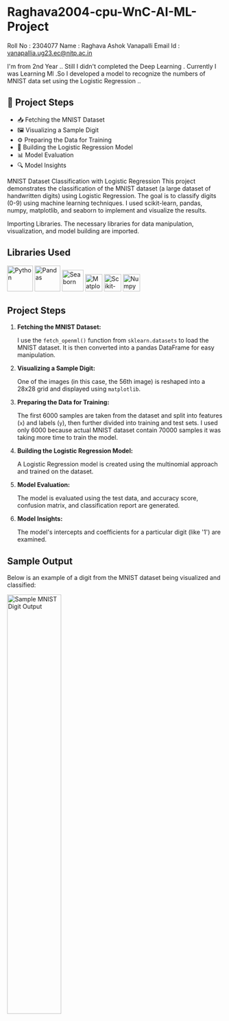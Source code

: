 # Raghava2004-cpu-WnC-AI-ML-Project
Roll No : 2304077 
Name : Raghava Ashok Vanapalli
Email Id : vanapallia.ug23.ec@nitp.ac.in

I'm from 2nd Year .. Still I didn't completed the Deep Learning . Currently I was Learning Ml .So I developed a model to recognize the numbers of MNIST data set using
the Logistic Regression ..

<h2>🚀 Project Steps</h2>
<ul>
  <li>📥 Fetching the MNIST Dataset</li>
  <li>🖼 Visualizing a Sample Digit</li>
  <li>⚙️ Preparing the Data for Training</li>
  <li>🔧 Building the Logistic Regression Model</li>
  <li>📊 Model Evaluation</li>
  <li>🔍 Model Insights</li>
</ul>






MNIST Dataset Classification with Logistic Regression
This project demonstrates the classification of the MNIST dataset (a large dataset of handwritten digits) using Logistic Regression. The goal is to classify digits (0-9) using machine learning techniques. I used scikit-learn, pandas, numpy, matplotlib, and seaborn to implement and visualize the results.

Importing Libraries.
The necessary libraries for data manipulation, visualization, and model building are imported.
<h2>Libraries Used</h2>

<p>
  <img src="https://img.icons8.com/color/48/000000/python.png" alt="Python" style="width:60px; height:60px;"/>
  <img src="https://pandas.pydata.org/static/img/pandas_mark.svg" alt="Pandas" style="width🈯0px; height:60px;"/>
  <img src="https://seaborn.pydata.org/_images/logo-mark-lightbg.svg" alt="Seaborn" style="width🈯0px; height:50px;"/>
  <img src="https://matplotlib.org/_static/images/logo2.svg" alt="Matplotlib" style="width🈴0px; height:40px;"/>
  <img src="https://scikit-learn.org/stable/_static/scikit-learn-logo-small.png" alt="Scikit-learn" style="width🈯0px; height:40px;"/>
  <img src="https://numpy.org/images/logo.svg" alt="Numpy" style="width🈶0px; height:40px;"/>
</p>

<h2>Project Steps</h2>

<ol>
    <li>
        <strong>Fetching the MNIST Dataset:</strong>
        <p>I use the <code>fetch_openml()</code> function from <code>sklearn.datasets</code> to load the MNIST dataset. It is then converted into a pandas DataFrame for easy manipulation.</p>
    </li>
    <li>
        <strong>Visualizing a Sample Digit:</strong>
        <p>One of the images (in this case, the 56th image) is reshaped into a 28x28 grid and displayed using <code>matplotlib</code>.</p>
    </li>
    <li>
        <strong>Preparing the Data for Training:</strong>
        <p>The first 6000 samples are taken from the dataset and split into features (<code>x</code>) and labels (<code>y</code>), then further divided into training and test sets. I used only 6000 because actual MNIST dataset contain 70000 samples it was taking more time to train the model.</p>
    </li>
    <li>
        <strong>Building the Logistic Regression Model:</strong>
        <p>A Logistic Regression model is created using the multinomial approach and trained on the dataset.</p>
    </li>
    <li>
        <strong>Model Evaluation:</strong>
        <p>The model is evaluated using the test data, and accuracy score, confusion matrix, and classification report are generated.</p>
    </li>
    <li>
        <strong>Model Insights:</strong>
        <p>The model's intercepts and coefficients for a particular digit (like '1') are examined.</p>
    </li>
</ol>



<h2>Sample Output</h2>
<p>Below is an example of a digit from the MNIST dataset being visualized and classified:</p>
<img src="https://github.com/Raghava2004-cpu/PROJECTFILES/blob/e77e3d483cadc98e70ffd03419bedf4633ee93b7/Screenshot%202024-10-15%20200029.png" alt="Sample MNIST Digit Output" style="width:50%; height:auto;"/>


 

